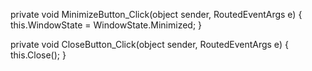 private void MinimizeButton_Click(object sender, RoutedEventArgs e)
{
    this.WindowState = WindowState.Minimized;
}

private void CloseButton_Click(object sender, RoutedEventArgs e)
{
    this.Close();
}